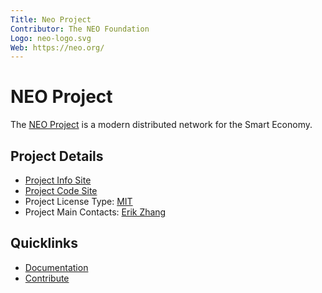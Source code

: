 ```yaml
---
Title: Neo Project
Contributor: The NEO Foundation
Logo: neo-logo.svg
Web: https://neo.org/
---
```

# NEO Project

The [NEO Project](https://neo.org/) is a modern distributed network for the Smart Economy.

## Project Details

* [Project Info Site](https://neo.org/)
* [Project Code Site](https://github.com/neo-project)
* Project License Type: [MIT](https://github.com/neo-project/neo/blob/master/LICENSE)
* Project Main Contacts: [Erik Zhang](https://github.com/erikzhang)

## Quicklinks

* [Documentation](https://docs.neo.org/docs/en-us/index.html)
* [Contribute](https://github.com/neo-project/neo/blob/master/CONTRIBUTING.md)
